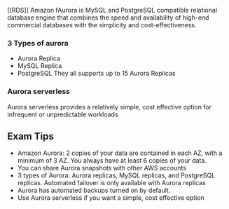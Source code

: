 [[RDS]]
Amazon fAurora is MySQL and PostgreSQL compatible relational database engine that combines the speed and availability of high-end commercial databases with the simplicity and cost-effectiveness.

### 3 Types of aurora

- Aurora Replica
- MySQL Replica
- PostgreSQL
They all supports up to 15 Aurora Replicas

### Aurora serverless

Aurora serverless provides a relatively simple, cost effective option for infrequent or unpredictable workloads

## Exam Tips

- Amazon Aurora: 2 copies of your data are contained in each AZ, with a minimum of 3 AZ. You always have at least 6 copies of your data.
- You can share Aurora snapshots with other AWS accounts
- 3 types of Aurora: Aurora replicas, MySQL replicas, and PostgreSQL replicas. Automated failover is only available with Aurora replicas
- Aurora has automated backups turned on by default. 
- Use Aurora serverless if you want a simple, cost effective option